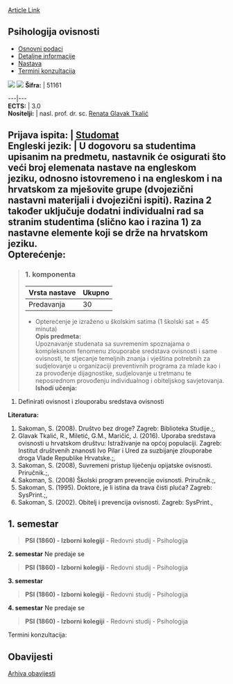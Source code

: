 [Article Link](https://www.fhs.hr/predmet/psiovi)

## Psihologija ovisnosti
  * [Osnovni podaci](https://www.fhs.hr/predmet/psiovi#v1id-523811_604849_1_0 "Osnovni podaci")
  * [Detaljne informacije](https://www.fhs.hr/predmet/psiovi#v1id-523811_604849_1_1 "Detaljne informacije")
  * [Nastava](https://www.fhs.hr/predmet/psiovi#v1id-523811_604849_1_2 "Nastava")
  * [Termini konzultacija](https://www.fhs.hr/predmet/psiovi#v1id-523811_604849_1_3 "Termini konzultacija")


[![](https://www.fhs.hr/img/flags/gif/hr.gif)](https://www.fhs.hr/predmet/psiovi) [![](https://www.fhs.hr/img/flags/gif/gb.gif)](https://www.fhs.hr/en/course/poa_a)
**Šifra:** |  51161  
  
---|---  
**ECTS:** |  3.0   
**Nositelji:** |  nasl. prof. dr. sc. [Renata Glavak Tkalić](https://www.fhs.hr/djelatnik/renata.glavak_tkalic)   
  
**Prijava ispita:** |  [Studomat](http://www.isvu.hr/studomat)  
**Engleski jezik:** |  U dogovoru sa studentima upisanim na predmetu, nastavnik će osigurati što veći broj elemenata nastave na engleskom jeziku, odnosno istovremeno i na engleskom i na hrvatskom za mješovite grupe (dvojezični nastavni materijali i dvojezični ispiti). Razina 2 također uključuje dodatni individualni rad sa stranim studentima (slično kao i razina 1) za nastavne elemente koji se drže na hrvatskom jeziku.   
**Opterećenje:**  
---  
> ### 1. komponenta
> | Vrsta nastave | Ukupno  
> ---|---  
> Predavanja | 30  
> * Opterećenje je izraženo u školskim satima (1 školski sat = 45 minuta)   
**Opis predmeta:**  
> Upoznavanje studenata sa suvremenim spoznajama o kompleksnom fenomenu zlouporabe sredstava ovisnosti i same ovisnosti, te stjecanje temeljnih znanja i vještina potrebnih za sudjelovanje u organizaciji preventivnih programa za mlade kao i za provođenje dijagnostike, sudjelovanje u tretmanu te neposrednom provođenju individualnog i obiteljskog savjetovanja.  
**Ishodi učenja:**  
  1. Definirati ovisnost i zlouporabu sredstava ovisnosti

  
**Literatura:**  
  1. Sakoman, S. (2008). Društvo bez droge? Zagreb: Biblioteka Studije.;, 
  2. Glavak Tkalić, R., Miletić, G.M., Maričić, J. (2016). Uporaba sredstava ovisnosti u hrvatskom društvu: Istraživanje na općoj populaciji. Zagreb: Institut društvenih znanosti Ivo Pilar i Ured za suzbijanje zlouporabe droga Vlade Republike Hrvatske.;, 
  3. Sakoman, S. (2008), Suvremeni pristup liječenju opijatske ovisnosti. Priručnik.;, 
  4. Sakoman, S. (2008) Školski program prevencije ovisnosti. Priručnik.;, 
  5. Sakoman, S. (1995). Doktore, je li istina da trava čisti pluća? Zagreb: SysPrint.;, 
  6. Sakoman, S. (2002). Obitelj i prevencija ovisnosti. Zagreb: SysPrint., 

  
**1. semestar**  
---  
> **PSI (1860) - Izborni kolegiji** - Redovni studij - Psihologija  
>   
  
**2. semestar** Ne predaje se  
> **PSI (1860) - Izborni kolegiji** - Redovni studij - Psihologija  
>   
  
**3. semestar**  
> **PSI (1860) - Izborni kolegiji** - Redovni studij - Psihologija  
>   
  
**4. semestar** Ne predaje se  
> **PSI (1860) - Izborni kolegiji** - Redovni studij - Psihologija  
>   
Termini konzultacija: 


## Obavijesti
[Arhiva obavijesti](https://www.fhs.hr/predmet/psiovi?@=20pjw#news_78994 "Arhiva obavijesti")
